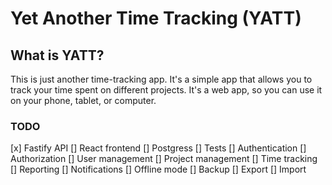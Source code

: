 # Yet Another Time Tracking (YATT)

## What is YATT?

This is just another time-tracking app. It's a simple app that allows you to track your time spent on different projects. It's a web app, so you can use it on your phone, tablet, or computer.

### TODO

[x] Fastify API
[] React frontend
[] Postgress
[] Tests
[] Authentication
[] Authorization
[] User management
[] Project management
[] Time tracking
[] Reporting
[] Notifications
[] Offline mode
[] Backup
[] Export
[] Import
